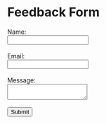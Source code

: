 <!DOCTYPE html>
<html>
<head>
  <title> Web Application</title>
</head>
<body>
  <h1 style=color:"black">Feedback Form</h1>
  <form>
    <label for="name">Name:</label><br>
    <input type="text" id="name" name="name"><br><br>
    <label for="email">Email:</label><br>
    <input type="email" id="email" name="email"><br><br>
    <label for="message">Message:</label><br>
    <textarea id="message" name="message"></textarea><br><br>
    <input type="submit" value="Submit">
  </form>
</body>
</html>
